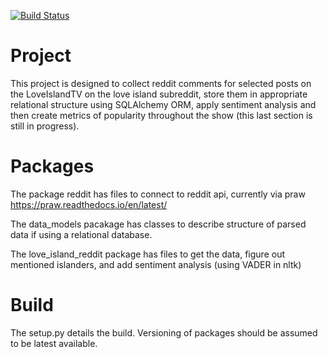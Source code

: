 [![Build Status](https://travis-ci.com/rshanker779/love-island.svg?branch=master)](https://travis-ci.com/rshanker779/love-island)

# Project
This project is designed to collect reddit comments for selected posts on the LoveIslandTV on the love island subreddit, 
store them in appropriate relational structure using SQLAlchemy ORM, apply sentiment analysis and then create metrics of 
popularity throughout the show (this last section is still in progress).

# Packages
The package reddit has files to connect to reddit api, currently via praw
https://praw.readthedocs.io/en/latest/

The data_models pacakage has classes to describe structure of parsed data if using a relational database.

The love_island_reddit package has files to get the data, figure out mentioned islanders, and add sentiment analysis (using VADER in nltk)

# Build
The setup.py details the build. Versioning of packages should be assumed to be latest available.